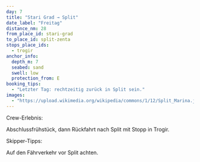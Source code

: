 ```yaml
---
day: 7
title: "Stari Grad → Split"
date_label: "Freitag"
distance_nm: 28
from_place_id: stari-grad
to_place_id: split-zenta
stops_place_ids:
  - trogir
anchor_info:
  depth_m: 7
  seabed: sand
  swell: low
  protection_from: E
booking_tips:
  - "Letzter Tag: rechtzeitig zurück in Split sein."
images:
  - "https://upload.wikimedia.org/wikipedia/commons/1/12/Split_Marina.jpg"
---
```

Crew-Erlebnis:

Abschlussfrühstück, dann Rückfahrt nach Split mit Stopp in Trogir.

Skipper-Tipps:

Auf den Fährverkehr vor Split achten.
